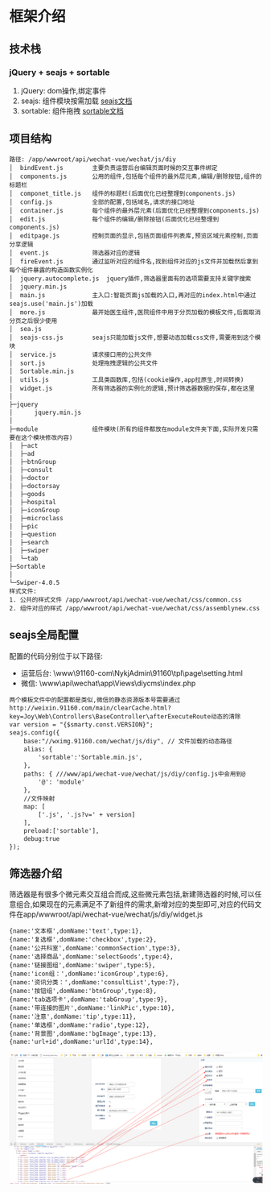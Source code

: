 # 框架介绍
## 技术栈
### jQuery + seajs + sortable 
1. jQuery: dom操作,绑定事件
2. seajs: 组件模块按需加载   [seajs文档](https://seajs.github.io/seajs/docs/)
3. sortable: 组件拖拽   [sortable文档](https://github.com/SortableJS/Sortable)

## 项目结构
```
路径: /app/wwwroot/api/wechat-vue/wechat/js/diy
│  bindEvent.js        主要负责运营后台编辑页面时候的交互事件绑定
│  components.js       公用的组件,包括每个组件的最外层元素,编辑/删除按钮,组件的标题栏
│  componet_title.js   组件的标题栏(后面优化已经整理到components.js)
│  config.js           全部的配置,包括域名,请求的接口地址
│  container.js        每个组件的最外层元素(后面优化已经整理到components.js)
│  edit.js             每个组件的编辑/删除按钮(后面优化已经整理到components.js)
│  editpage.js         控制页面的显示,包括页面组件列表库,预览区域元素控制,页面分享逻辑
│  event.js            筛选器对应的逻辑
│  fireEvent.js        通过监听对应的组件名,找到组件对应的js文件并加载然后拿到每个组件暴露的构造函数实例化
│  jquery.autocomplete.js  jquery插件,筛选器里面有的选项需要支持关键字搜索
│  jquery.min.js
│  main.js             主入口:智能页面js加载的入口,再对应的index.html中通过seajs.use('main.js')加载
│  more.js             最开始医生组件,医院组件中用于分页加载的模板文件,后面取消分页之后很少使用
│  sea.js               
│  seajs-css.js        seajs只能加载js文件,想要动态加载css文件,需要用到这个模块
│  service.js          请求接口用的公共文件
│  sort.js             处理拖拽逻辑的公共文件
│  Sortable.min.js    
│  utils.js            工具类函数库,包括(cookie操作,app拉原生,时间转换)
│  widget.js           所有筛选器的实例化的逻辑,预计筛选器数据的保存,都在这里
│
├─jquery
│      jquery.min.js
│
├─module               组件模块(所有的组件都放在module文件夹下面,实际开发只需要在这个模块修改内容)
│  ├─act
│  ├─ad
│  ├─btnGroup
│  ├─consult
│  ├─doctor
│  ├─doctorsay
│  ├─goods
│  ├─hospital
│  ├─iconGroup
│  ├─microclass
│  ├─pic
│  ├─question
│  ├─search
│  ├─swiper
│  └─tab
├─Sortable
│
└─Swiper-4.0.5
样式文件:
1. 公共的样式文件 /app/wwwroot/api/wechat-vue/wechat/css/common.css
2. 组件对应的样式 /app/wwwroot/api/wechat-vue/wechat/css/assemblynew.css
```
## seajs全局配置
配置的代码分别位于以下路径:
- 运营后台: \www\91160-com\NykjAdmin\91160\tpl\page\setting.html
- 微信: \www\api\wechat\app\Views\diycms\index.php
```
两个模板文件中的配置都是类似,微信的静态资源版本号需要通过http://weixin.91160.com/main/clearCache.html?key=Joy\Web\Controllers\BaseController\afterExecuteRoute动态的清除
var version = "{$smarty.const.VERSION}";
seajs.config({
    base:"//wximg.91160.com/wechat/js/diy", // 文件加载的动态路径
    alias: {
        'sortable':'Sortable.min.js',
    },
    paths: { ///www/api/wechat-vue/wechat/js/diy/config.js中会用到@
        '@': 'module'
    },
    //文件映射
    map: [ 
        ['.js', '.js?v=' + version]
    ],
    preload:['sortable'],
    debug:true
});
```
## 筛选器介绍
筛选器是有很多个微元素交互组合而成,这些微元素包括,新建筛选器的时候,可以任意组合,如果现在的元素满足不了新组件的需求,新增对应的类型即可,对应的代码文件在app/wwwroot/api/wechat-vue/wechat/js/diy/widget.js
```
{name:'文本框',domName:'text',type:1},
{name:'复选框',domName:'checkbox',type:2},
{name:'公共科室',domName:'commonSection',type:3},
{name:'选择商品',domName:'selectGoods',type:4},
{name:'链接图组',domName:'swiper',type:5},
{name:'icon组：',domName:'iconGroup',type:6},
{name:'资讯分类：',domName:'consultList',type:7},
{name:'按钮组',domName:'btnGroup',type:8},
{name:'tab选项卡',domName:'tabGroup',type:9},
{name:'带连接的图片',domName:'linkPic',type:10},
{name:'注意',domName:'tip',type:11},
{name:'单选框',domName:'radio',type:12},
{name:'背景图',domName:'bgImage',type:13},
{name:'url+id',domName:'urlId',type:14},
```
![示例](./screen.png)